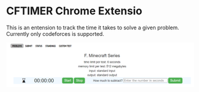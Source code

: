 # CFTIMER Chrome Extensio

This is an entension to track the time it takes to solve a given problem.
Currently only codeforces is supported.

<img src="image.png" alt="Demo Image"/>